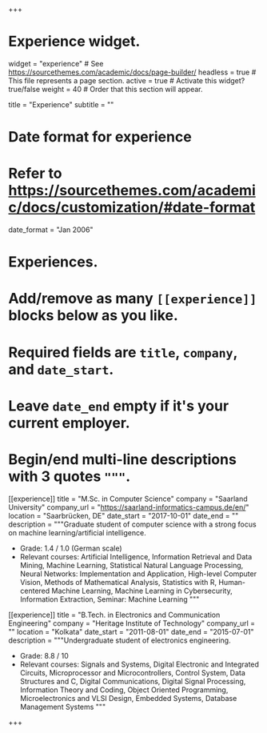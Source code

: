 +++
# Experience widget.
widget = "experience"  # See https://sourcethemes.com/academic/docs/page-builder/
headless = true  # This file represents a page section.
active = true  # Activate this widget? true/false
weight = 40  # Order that this section will appear.

title = "Experience"
subtitle = ""

# Date format for experience
#   Refer to https://sourcethemes.com/academic/docs/customization/#date-format
date_format = "Jan 2006"

# Experiences.
#   Add/remove as many `[[experience]]` blocks below as you like.
#   Required fields are `title`, `company`, and `date_start`.
#   Leave `date_end` empty if it's your current employer.
#   Begin/end multi-line descriptions with 3 quotes `"""`.
[[experience]]
  title = "M.Sc. in Computer Science"
  company = "Saarland University"
  company_url = "https://saarland-informatics-campus.de/en/"
  location = "Saarbrücken, DE"
  date_start = "2017-10-01"
  date_end = ""
  description = """Graduate student of computer science with a strong focus on machine learning/artificial intelligence. 
   * Grade: 1.4 / 1.0 (German scale)
   * Relevant courses: Artificial Intelligence, Information Retrieval and Data Mining, Machine Learning, Statistical Natural Language Processing, Neural Networks: Implementation and Application, High-level Computer Vision, Methods of Mathematical Analysis, Statistics with R, Human-centered Machine Learning, Machine Learning in Cybersecurity, Information Extraction, Seminar: Machine Learning 
   """

[[experience]]
  title = "B.Tech. in Electronics and Communication Engineering"
  company = "Heritage Institute of Technology"
  company_url = ""
  location = "Kolkata"
  date_start = "2011-08-01"
  date_end = "2015-07-01"
  description = """Undergraduate student of electronics engineering.
   * Grade: 8.8 / 10
   * Relevant courses: Signals and Systems, Digital Electronic and Integrated Circuits, Microprocessor and Microcontrollers, Control System, Data Structures and C, Digital Communications, Digital Signal Processing, Information Theory and Coding, Object Oriented Programming, Microelectronics and VLSI Design, Embedded Systems, Database Management Systems
  """

+++
